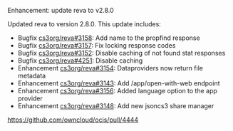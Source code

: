 Enhancement: update reva to v2.8.0

Updated reva to version 2.8.0. This update includes:

* Bugfix [cs3org/reva#3158](https://github.com/cs3org/reva/pull/3158): Add name to the propfind response
* Bugfix [cs3org/reva#3157](https://github.com/cs3org/reva/pull/3157): Fix locking response codes
* Bugfix [cs3org/reva#3152](https://github.com/cs3org/reva/pull/3152): Disable caching of not found stat responses
* Bugfix [cs3org/reva#4251](https://github.com/cs3org/reva/pull/4251): Disable caching
* Enhancement [cs3org/reva#3154](https://github.com/cs3org/reva/pull/3154): Dataproviders now return file metadata
* Enhancement [cs3org/reva#3143](https://github.com/cs3org/reva/pull/3143): Add /app/open-with-web endpoint
* Enhancement [cs3org/reva#3156](https://github.com/cs3org/reva/pull/3156): Added language option to the app provider
* Enhancement [cs3org/reva#3148](https://github.com/cs3org/reva/pull/3148): Add new jsoncs3 share manager

https://github.com/owncloud/ocis/pull/4444
